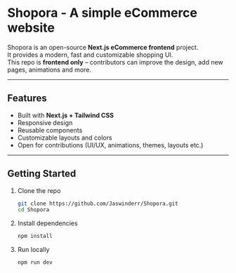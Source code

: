 # Shopora - A simple eCommerce website

Shopora is an open-source **Next.js eCommerce frontend** project.  
It provides a modern, fast and customizable shopping UI.  
This repo is **frontend only** – contributors can improve the design, add new pages, animations and more.

---

## Features

-   Built with **Next.js + Tailwind CSS**
-   Responsive design
-   Reusable components
-   Customizable layouts and colors
-   Open for contributions (UI/UX, animations, themes, layouts etc.)

---

## Getting Started

1. Clone the repo

    ```bash
    git clone https://github.com/Jaswinderr/Shopora.git
    cd Shopora
    ```

2. Install dependencies

    ```bash
    npm install
    ```

3. Run locally

    ```bash
    npm run dev
    ```
